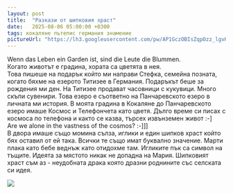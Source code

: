 ```yaml
---
layout: post
title:  "Разкази от шипковия храст"
date:   2025-08-06 05:00:00 +0300
tags: кокаляне пътепис германия знамение
pictureUrl: "https://lh3.googleusercontent.com/pw/AP1GczOBIsZqpOzz_lgvH8oQXQcnWsle5gFOXuIjsKWVOumibFvjMhutXbiatBRuSHO9D6KxETOV2qClA8OJaToJ6cibNlnWdACvmwsWNC9b_jTbGCRk5bOO--C4XAFNKpuJ3hKGMJnXw3LPKIcuYf72s64ovQeqJYuAUVR-My44v7TDtL4mgiWAxL5rSrcV7OrUVkc-pDYEXfwdLxjDm1oTnme9luM-rGMCVN5oRDDdkUnugrcFv-iDYocKkEMYvCaKAJHT8YLe58p21kWMv3h36EfyxF-NdCoqm7jI1cre4V0drcvNrku0F9hqqatfBL2kfbke-nBGJl1fz1ZIDLw4eavvwM8Cx1WZAUDLt9mrsHReZ_JfuhBekcNh9KvsVSwQLVwyUFYl-BAwxoVgOOuY_2uf6ltncImh08ocR33_APnxOfvhcz2gGw44rsRghTGMG1TXwlNZuI67GwcYevirCjRSjTAWIyYQuEqM8wgqiY1OPU8gqFGBcCbBVveCnvAjRd5Iy-0mZjMlJlJ2tjGedFsSdxsMHrqiNK32pkxYd2tG1ONUTlel2ySeV02CMyQMgFhXC5L-aO7IQPCel1ed1AeX5kT7iioAHjdKKTCjyI5MVNGYB8Z5sVKsUWWLKvGZGG9nk23kVlDQWsO-lgBHPKgKPvg6W-eHPPaHBBKQPJInr2w-vBuVlNYXg0ZUy3POoHqxFOm8ES_bphTkGdxyaBP9CzY8L7tMuWPLhKoVVBvgOgUN-YQwij3aGL2mmcBlwJBt1EyAJ11hezNHdobUXUgxmCqxz4LvfbjKGY7smFMHzgJHURXjayCxVLDDo5NlGE5NAuRQ4h3n5EPaPP27lQZ8RJAUMDXMpSEhyvO0hgEHZ8_rb-C5slZWcVUYGFBqnhAd-YmOTyzNlLL620FJLKTE3K26Oh0wlSELI5zboT2WPRkElvhqTKmmol0=w679-h534-no"
---
```

Wenn das Leben ein Garden ist, sind die Leute die Blummen.  
Когато животът е градина, хората са цветята в нея.  
Това пишеше на подарък който ми направи Стефка, семейна позната, когато бяхме на езерото Титизее в Германия.
Подаръкът беше за рождения ми ден. На Титизее продават часовници с кукувици. Много скъпи сувенири.
Това езеро е съответно на Панчаревското езеро в личната ми история. В моята градина в Кокаляне до 
Панчаревското езеро имаше Космос и Телефончета като цветя. 
Дълго време си писах с космоса по телефона и както се казва, търсех извънземен живот :-]   
Are we alone in the vastness of the cosmos? :-]]]  
В двора имаше също момина сълза, иглики и един шипков храст който бях оставил от ей така.
Всички те също имат буквално значение. Марти плака като бебе веднъж като отидохме там.
Игликите пък са символ на тъщите. Идеята за мястото никак не допадна на Мария.
Шипковият храст съм аз - неудобната драка която дразни роднините със селската си идея.

![]({{page.pictureUrl}})